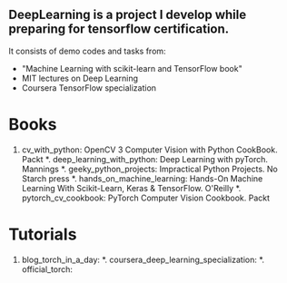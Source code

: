 ## DeepLearning is a project I develop while preparing for tensorflow certification.

It consists of demo codes and tasks from:
- "Machine Learning with scikit-learn and TensorFlow book"
- MIT lectures on Deep Learning
- Coursera TensorFlow specialization

# Books
1. cv_with_python: OpenCV 3 Computer Vision with Python CookBook. Packt
*. deep_learning_with_python: Deep Learning with pyTorch. Mannings
*. geeky_python_projects: Impractical Python Projects. No Starch press
*. hands_on_machine_learning: Hands-On Machine Learning With Scikit-Learn, Keras & TensorFlow. O'Reilly
*. pytorch_cv_cookbook: PyTorch Computer Vision Cookbook. Packt


# Tutorials
1. blog_torch_in_a_day: 
*. coursera_deep_learning_specialization: 
*. official_torch: 